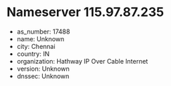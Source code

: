 # Nameserver 115.97.87.235

* as_number: 17488
* name: Unknown
* city: Chennai
* country: IN
* organization: Hathway IP Over Cable Internet
* version: Unknown
* dnssec: Unknown
